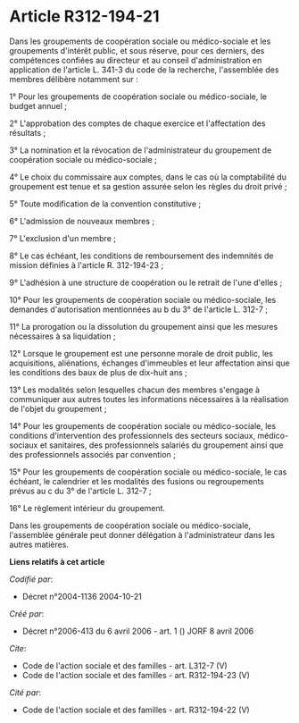 # Article R312-194-21

Dans les groupements de coopération sociale ou médico-sociale et les groupements d'intérêt public, et sous réserve, pour ces
derniers, des compétences confiées au directeur et au conseil d'administration en application de l'article L. 341-3 du code
de la recherche, l'assemblée des membres délibère notamment sur : 

1° Pour les groupements de coopération sociale ou médico-sociale, le budget annuel ; 

2° L'approbation des comptes de chaque exercice et l'affectation des résultats ; 

3° La nomination et la révocation de l'administrateur du groupement de coopération sociale ou médico-sociale ; 

4° Le choix du commissaire aux comptes, dans le cas où la comptabilité du groupement est tenue et sa gestion assurée selon
les règles du droit privé ; 

5° Toute modification de la convention constitutive ; 

6° L'admission de nouveaux membres ; 

7° L'exclusion d'un membre ; 

8° Le cas échéant, les conditions de remboursement des indemnités de mission définies à l'article R. 312-194-23 ; 

9° L'adhésion à une structure de coopération ou le retrait de l'une d'elles ; 

10° Pour les groupements de coopération sociale ou médico-sociale, les demandes d'autorisation mentionnées au b du 3° de
l'article L. 312-7 ; 

11° La prorogation ou la dissolution du groupement ainsi que les mesures nécessaires à sa liquidation ; 

12° Lorsque le groupement est une personne morale de droit public, les acquisitions, aliénations, échanges d'immeubles et
leur affectation ainsi que les conditions des baux de plus de dix-huit ans ; 

13° Les modalités selon lesquelles chacun des membres s'engage à communiquer aux autres toutes les informations nécessaires à
la réalisation de l'objet du groupement ; 

14° Pour les groupements de coopération sociale ou médico-sociale, les conditions d'intervention des professionnels des
secteurs sociaux, médico-sociaux et sanitaires, des professionnels salariés du groupement ainsi que des professionnels
associés par convention ; 

15° Pour les groupements de coopération sociale ou médico-sociale, le cas échéant, le calendrier et les modalités des fusions
ou regroupements prévus au c du 3° de l'article L. 312-7 ; 

16° Le règlement intérieur du groupement. 

Dans les groupements de coopération sociale ou médico-sociale, l'assemblée générale peut donner délégation à l'administrateur
dans les autres matières.

**Liens relatifs à cet article**

_Codifié par_:

  - Décret n°2004-1136 2004-10-21

_Créé par_:

  - Décret n°2006-413 du 6 avril 2006 - art. 1 () JORF 8 avril 2006

_Cite_:

  - Code de l'action sociale et des familles - art. L312-7 (V)
  - Code de l'action sociale et des familles - art. R312-194-23 (V)

_Cité par_:

  - Code de l'action sociale et des familles - art. R312-194-22 (V)
